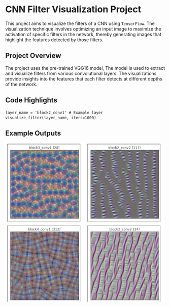 # CNN Filter Visualization Project

This project aims to visualize the filters of a CNN using `TensorFlow`. The visualization technique involves optimizing an input image to maximize the activation of specific filters in the network, thereby generating images that highlight the features detected by those filters.

## Project Overview
The project uses the pre-trained VGG16 model, The model is used to extract and visualize filters from various convolutional layers. The visualizations provide insights into the features that each filter detects at different depths of the network.

## Code Highlights
```
layer_name = 'block2_conv1' # Example layer
visualize_filter(layer_name, iters=1000)

```
## Example Outputs
![Activation layers outputs](images/filters.png)


